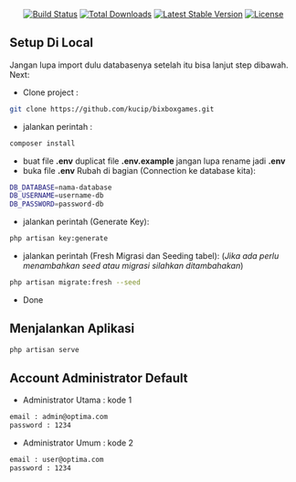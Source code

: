 <p align="center">
<a href="https://travis-ci.org/laravel/framework"><img src="https://travis-ci.org/laravel/framework.svg" alt="Build Status"></a>
<a href="https://packagist.org/packages/laravel/framework"><img src="https://img.shields.io/packagist/dt/laravel/framework" alt="Total Downloads"></a>
<a href="https://packagist.org/packages/laravel/framework"><img src="https://img.shields.io/packagist/v/laravel/framework" alt="Latest Stable Version"></a>
<a href="https://packagist.org/packages/laravel/framework"><img src="https://img.shields.io/packagist/l/laravel/framework" alt="License"></a>
</p>

## Setup Di Local

Jangan lupa import dulu databasenya setelah itu bisa lanjut step dibawah. Next:

- Clone project :
```bash
git clone https://github.com/kucip/bixboxgames.git
```
- jalankan perintah :
```bash
composer install
```
- buat file  <b>.env</b>  duplicat file  <b>.env.example</b>  jangan lupa rename jadi  <b>.env</b>
- buka file  <b>.env</b>  Rubah di bagian (Connection ke database kita):

```bash
DB_DATABASE=nama-database
DB_USERNAME=username-db
DB_PASSWORD=password-db
```

- jalankan perintah (Generate Key):
```bash
php artisan key:generate
```
- jalankan perintah (Fresh Migrasi dan Seeding tabel):
(<i>Jika ada perlu menambahkan seed atau migrasi silahkan ditambahakan</i>)

```bash
php artisan migrate:fresh --seed
```
- Done

## Menjalankan Aplikasi

```bash
php artisan serve
```

## Account Administrator Default
- Administrator Utama : kode 1

```bash
email : admin@optima.com
password : 1234
```

- Administrator Umum : kode 2

```bash
email : user@optima.com
password : 1234
```
